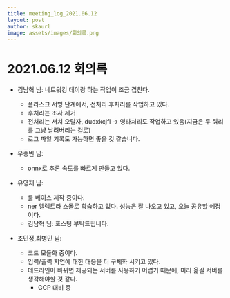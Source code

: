 ```yaml
---
title: meeting_log_2021.06.12
layout: post
author: skaurl
image: assets/images/회의록.png
---
```


# 2021.06.12 회의록
- 김남혁 님: 네트워킹 데이랑 하는 작업이 조금 겹친다.
    - 플라스크 서빙 단계에서, 전처리 후처리를 작업하고 있다.
    - 후처리는 조사 제거
    - 전처리는 서치 오탈자, dudxkcjfl -> 영타처리도 작업하고 있음(지금은 두 쿼리를 그냥 날려버리는 걸로)
    - 로그 파일 기록도 가능하면 좋을 것 같습니다.

- 우종빈 님: 
    - onnx로 추론 속도를 빠르게 만들고 있다.

- 유영재 님:
    - 룰 베이스 제작 중이다. 
    - ner 엘렉트라 스몰로 학습하고 있다. 성능은 잘 나오고 있고, 오늘 공유할 예정이다.
    - 김남혁 님: 포스팅 부탁드립니다.

- 조민정,최병민 님:
    - 코드 모듈화 중이다.
    - 입력/출력 지연에 대한 대응을 더 구체화 시키고 있다.
    - 데드라인이 바뀌면 제공되는 서버를 사용하기 어렵기 때문에, 미리 옮길 서버를 생각해야할 것 같다.
        - GCP 대비 중
